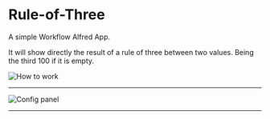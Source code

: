 Rule-of-Three
=============

A simple Workflow Alfred App.

It will show directly the result of a rule of three between two values​​. Being the third 100 if it is empty.

![How to work](https://github.com/unavezfui/Rule-of-Three/blob/master/screenshot.png)

---

![Config panel](https://github.com/unavezfui/Rule-of-Three/blob/master/screenshot2.png)

---

